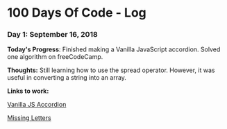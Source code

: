 # 100 Days Of Code - Log

### Day 1: September 16, 2018


**Today's Progress**: 
Finished making a Vanilla JavaScript accordion. Solved one algorithm on freeCodeCamp.

**Thoughts:** 
Still learning how to use the spread operator. However, it was useful in converting a string into an array. 


**Links to work:**

[Vanilla JS Accordion](https://codepen.io/Supra_01/pen/BPgZWM?editors=0010)

[Missing Letters](https://github.com/AndrewZamora/freeCodeCampProjects/commit/5619aea383b720be7b4574ca5172313f8f677e50)

